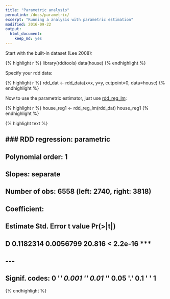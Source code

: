 ```yaml
---
title: "Parametric analysis"
permalink: /docs/parametric/
excerpt: "Running a analysis with parametric estimation"
modified: 2016-09-22
output: 
  html_document: 
    keep_md: yes
---
```

  
Start with the built-in dataset (Lee 2008):

{% highlight r %}
library(rddtools)
data(house)
{% endhighlight %}

Specify your rdd data:
  

{% highlight r %}
rdd_dat <- rdd_data(x=x, y=y, cutpoint=0, data=house)
{% endhighlight %}

Now to use the parametric estimator, just use [rdd_reg_lm](https://www.rdocumentation.org/packages/rddtools/versions/0.4.0/topics/rdd_reg_lm):


{% highlight r %}
house_reg1 <- rdd_reg_lm(rdd_dat)
house_reg1
{% endhighlight %}



{% highlight text %}
## ### RDD regression: parametric ###
## 	Polynomial order:  1 
## 	Slopes:  separate 
## 	Number of obs: 6558 (left: 2740, right: 3818)
## 
## 	Coefficient:
##    Estimate Std. Error t value  Pr(>|t|)    
## D 0.1182314  0.0056799  20.816 < 2.2e-16 ***
## ---
## Signif. codes:  0 '***' 0.001 '**' 0.01 '*' 0.05 '.' 0.1 ' ' 1
{% endhighlight %}
